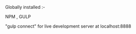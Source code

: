 


Globally installed :- 

NPM , GULP 

"gulp connect" for live development server at  localhost:8888 

